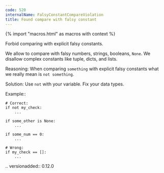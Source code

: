 ```yaml
---
code: 520
internalName: FalsyConstantCompareViolation
title: Found compare with falsy constant
---
```


{% import "macros.html" as macros with context %}


Forbid comparing with explicit falsy constants.

We allow to compare with falsy numbers, strings, booleans, ``None``.
We disallow complex constants like tuple, dicts, and lists.

Reasoning:
    When comparing ``something`` with explicit falsy constants
    what we really mean is ``not something``.

Solution:
    Use ``not`` with your variable.
    Fix your data types.

Example::

    # Correct:
    if not my_check:
        ...

    if some_other is None:
        ...

    if some_num == 0:
        ...

    # Wrong:
    if my_check == []:
        ...

.. versionadded:: 0.12.0